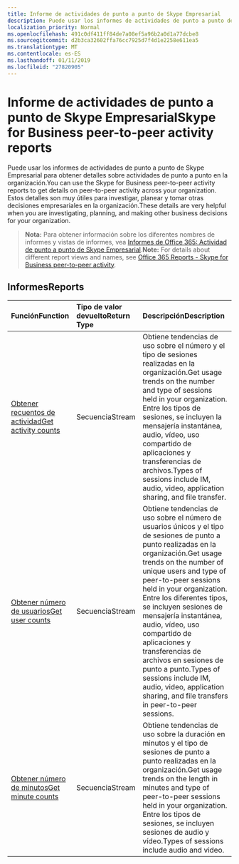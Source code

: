 ```yaml
---
title: Informe de actividades de punto a punto de Skype Empresarial
description: Puede usar los informes de actividades de punto a punto de Skype Empresarial para obtener detalles sobre actividades de punto a punto en la organización. Estos detalles son muy útiles para investigar, planear y tomar otras decisiones empresariales en la organización.
localization_priority: Normal
ms.openlocfilehash: 491c0df411ff84de7a08ef5a96b2a0d1a77dcbe8
ms.sourcegitcommit: d2b3ca32602ffa76cc7925d7f4d1e2258e611ea5
ms.translationtype: MT
ms.contentlocale: es-ES
ms.lasthandoff: 01/11/2019
ms.locfileid: "27820905"
---
```

# <a name="skype-for-business-peer-to-peer-activity-reports"></a><span data-ttu-id="d0347-104">Informe de actividades de punto a punto de Skype Empresarial</span><span class="sxs-lookup"><span data-stu-id="d0347-104">Skype for Business peer-to-peer activity reports</span></span>

<span data-ttu-id="d0347-105">Puede usar los informes de actividades de punto a punto de Skype Empresarial para obtener detalles sobre actividades de punto a punto en la organización.</span><span class="sxs-lookup"><span data-stu-id="d0347-105">You can use the Skype for Business peer-to-peer activity reports to get details on peer-to-peer activity across your organization.</span></span> <span data-ttu-id="d0347-106">Estos detalles son muy útiles para investigar, planear y tomar otras decisiones empresariales en la organización.</span><span class="sxs-lookup"><span data-stu-id="d0347-106">These details are very helpful when you are investigating, planning, and making other business decisions for your organization.</span></span>

> <span data-ttu-id="d0347-107">**Nota:** Para obtener información sobre los diferentes nombres de informes y vistas de informes, vea [Informes de Office 365: Actividad de punto a punto de Skype Empresarial](https://support.office.com/client/Skype-for-Business-Online-peertopeer-activity-d3b2d569-4ee9-44b8-92bf-d518142f0713).</span><span class="sxs-lookup"><span data-stu-id="d0347-107">**Note:** For details about different report views and names, see [Office 365 Reports - Skype for Business peer-to-peer activity](https://support.office.com/client/Skype-for-Business-Online-peertopeer-activity-d3b2d569-4ee9-44b8-92bf-d518142f0713).</span></span>

## <a name="reports"></a><span data-ttu-id="d0347-108">Informes</span><span class="sxs-lookup"><span data-stu-id="d0347-108">Reports</span></span>

| <span data-ttu-id="d0347-109">Función</span><span class="sxs-lookup"><span data-stu-id="d0347-109">Function</span></span>                                 | <span data-ttu-id="d0347-110">Tipo de valor devuelto</span><span class="sxs-lookup"><span data-stu-id="d0347-110">Return Type</span></span> | <span data-ttu-id="d0347-111">Descripción</span><span class="sxs-lookup"><span data-stu-id="d0347-111">Description</span></span>                              |
| :--------------------------------------- | :---------- | :--------------------------------------- |
| [<span data-ttu-id="d0347-112">Obtener recuentos de actividad</span><span class="sxs-lookup"><span data-stu-id="d0347-112">Get activity counts</span></span>](../api/reportroot-getskypeforbusinesspeertopeeractivitycounts.md) | <span data-ttu-id="d0347-113">Secuencia</span><span class="sxs-lookup"><span data-stu-id="d0347-113">Stream</span></span>      | <span data-ttu-id="d0347-114">Obtiene tendencias de uso sobre el número y el tipo de sesiones realizadas en la organización.</span><span class="sxs-lookup"><span data-stu-id="d0347-114">Get usage trends on the number and type of sessions held in your organization.</span></span> <span data-ttu-id="d0347-115">Entre los tipos de sesiones, se incluyen la mensajería instantánea, audio, vídeo, uso compartido de aplicaciones y transferencias de archivos.</span><span class="sxs-lookup"><span data-stu-id="d0347-115">Types of sessions include IM, audio, video, application sharing, and file transfer.</span></span> |
| [<span data-ttu-id="d0347-116">Obtener número de usuarios</span><span class="sxs-lookup"><span data-stu-id="d0347-116">Get user counts</span></span>](../api/reportroot-getskypeforbusinesspeertopeeractivityusercounts.md) | <span data-ttu-id="d0347-117">Secuencia</span><span class="sxs-lookup"><span data-stu-id="d0347-117">Stream</span></span>      | <span data-ttu-id="d0347-118">Obtiene tendencias de uso sobre el número de usuarios únicos y el tipo de sesiones de punto a punto realizadas en la organización.</span><span class="sxs-lookup"><span data-stu-id="d0347-118">Get usage trends on the number of unique users and type of peer-to-peer sessions held in your organization.</span></span> <span data-ttu-id="d0347-119">Entre los diferentes tipos, se incluyen sesiones de mensajería instantánea, audio, vídeo, uso compartido de aplicaciones y transferencias de archivos en sesiones de punto a punto.</span><span class="sxs-lookup"><span data-stu-id="d0347-119">Types of sessions include IM, audio, video, application sharing, and file transfers in peer-to-peer sessions.</span></span> |
| [<span data-ttu-id="d0347-120">Obtener número de minutos</span><span class="sxs-lookup"><span data-stu-id="d0347-120">Get minute counts</span></span>](../api/reportroot-getskypeforbusinesspeertopeeractivityminutecounts.md) | <span data-ttu-id="d0347-121">Secuencia</span><span class="sxs-lookup"><span data-stu-id="d0347-121">Stream</span></span>      | <span data-ttu-id="d0347-122">Obtiene tendencias de uso sobre la duración en minutos y el tipo de sesiones de punto a punto realizadas en la organización.</span><span class="sxs-lookup"><span data-stu-id="d0347-122">Get usage trends on the length in minutes and type of peer-to-peer sessions held in your organization.</span></span> <span data-ttu-id="d0347-123">Entre los tipos de sesiones, se incluyen sesiones de audio y vídeo.</span><span class="sxs-lookup"><span data-stu-id="d0347-123">Types of sessions include audio and video.</span></span> |

